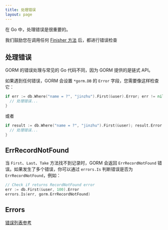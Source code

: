 ```yaml
---
title: 处理错误
layout: page
---
```


在 Go 中，处理错误是很重要的。

我们鼓励您在调用任何 [Finisher 方法](method_chaining.html#finisher_method) 后，都进行错误检查

## 处理错误

GORM 的错误处理与常见的 Go 代码不同，因为 GORM 提供的是链式 API。

如果遇到任何错误，GORM 会设置 `*gorm.DB` 的 `Error` 字段，您需要像这样检查它：

```go
if err := db.Where("name = ?", "jinzhu").First(&user).Error; err != nil {
  // 处理错误...
}
```

或者

```go
if result := db.Where("name = ?", "jinzhu").First(&user); result.Error != nil {
  // 处理错误...
}
```

## ErrRecordNotFound

当 `First`、`Last`、`Take` 方法找不到记录时，GORM 会返回 `ErrRecordNotFound` 错误。如果发生了多个错误，你可以通过 `errors.Is` 判断错误是否为 `ErrRecordNotFound`，例如：

```go
// Check if returns RecordNotFound error
err := db.First(&user, 100).Error
errors.Is(err, gorm.ErrRecordNotFound)
```

## Errors

[错误列表参考](https://github.com/go-gorm/gorm/blob/master/errors.go)
